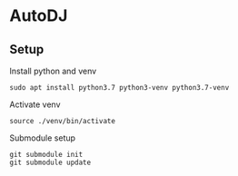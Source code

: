 # AutoDJ

## Setup

Install python and venv
```
sudo apt install python3.7 python3-venv python3.7-venv
```

Activate venv
```
source ./venv/bin/activate
```

Submodule setup 
```
git submodule init
git submodule update
```
